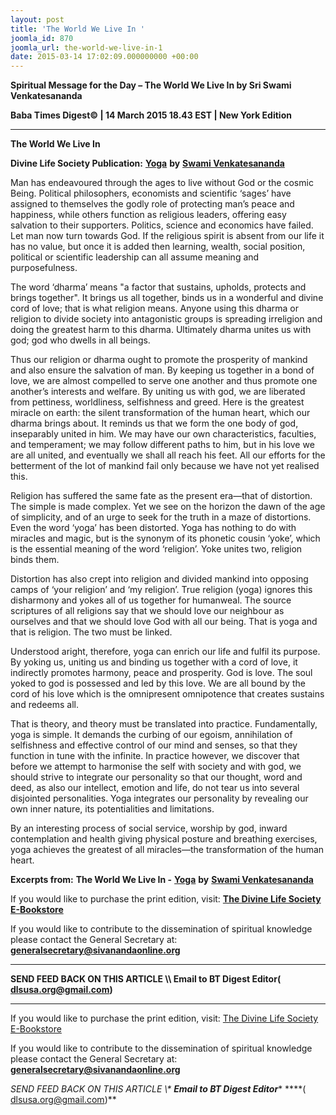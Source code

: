 ```yaml
---
layout: post
title: 'The World We Live In '
joomla_id: 870
joomla_url: the-world-we-live-in-1
date: 2015-03-14 17:02:09.000000000 +00:00
---
```

  

















































**Spiritual Message for the Day – The World We Live In by Sri Swami Venkatesananda**

**Baba Times Digest© | 14 March 2015 18.43 EST | New York Edition**



* * *

**The World We Live In**

**Divine Life Society Publication:** [**Yoga**](http://www.dlshq.org/discourse/nov2002.htm) **by** [**Swami Venkatesananda**](http://www.dlshq.org/saints/venkates.htm)

Man has endeavoured through the ages to live without God or the cosmic Being. Political philosophers, economists and scientific ‘sages’ have assigned to themselves the godly role of protecting man’s peace and happiness, while others function as religious leaders, offering easy salvation to their supporters. Politics, science and economics have failed. Let man now turn towards God. If the religious spirit is absent from our life it has no value, but once it is added then learning, wealth, social position, political or scientific leadership can all assume meaning and purposefulness.

The word ‘dharma’ means "a factor that sustains, upholds, protects and brings together". It brings us all together, binds us in a wonderful and divine cord of love; that is what religion means. Anyone using this dharma or religion to divide society into antagonistic groups is spreading irreligion and doing the greatest harm to this dharma. Ultimately dharma unites us with god; god who dwells in all beings.

Thus our religion or dharma ought to promote the prosperity of mankind and also ensure the salvation of man. By keeping us together in a bond of love, we are almost compelled to serve one another and thus promote one another’s interests and welfare. By uniting us with god, we are liberated from pettiness, worldliness, selfishness and greed. Here is the greatest miracle on earth: the silent transformation of the human heart, which our dharma brings about. It reminds us that we form the one body of god, inseparably united in him. We may have our own characteristics, faculties, and temperament; we may follow different paths to him, but in his love we are all united, and eventually we shall all reach his feet. All our efforts for the betterment of the lot of mankind fail only because we have not yet realised this.

Religion has suffered the same fate as the present era—that of distortion. The simple is made complex. Yet we see on the horizon the dawn of the age of simplicity, and of an urge to seek for the truth in a maze of distortions. Even the word ‘yoga’ has been distorted. Yoga has nothing to do with miracles and magic, but is the synonym of its phonetic cousin ‘yoke’, which is the essential meaning of the word ‘religion’. Yoke unites two, religion binds them.

Distortion has also crept into religion and divided mankind into opposing camps of ‘your religion’ and ‘my religion’. True religion (yoga) ignores this disharmony and yokes all of us together for humanweal. The source scriptures of all religions say that we should love our neighbour as ourselves and that we should love God with all our being. That is yoga and that is religion. The two must be linked.

Understood aright, therefore, yoga can enrich our life and fulfil its purpose. By yoking us, uniting us and binding us together with a cord of love, it indirectly promotes harmony, peace and prosperity. God is love. The soul yoked to god is possessed and led by this love. We are all bound by the cord of his love which is the omnipresent omnipotence that creates sustains and redeems all.

That is theory, and theory must be translated into practice. Fundamentally, yoga is simple. It demands the curbing of our egoism, annihilation of selfishness and effective control of our mind and senses, so that they function in tune with the infinite. In practice however, we discover that before we attempt to harmonise the self with society and with god, we should strive to integrate our personality so that our thought, word and deed, as also our intellect, emotion and life, do not tear us into several disjointed personalities. Yoga integrates our personality by revealing our own inner nature, its potentialities and limitations.

By an interesting process of social service, worship by god, inward contemplation and health giving physical posture and breathing exercises, yoga achieves the greatest of all miracles—the transformation of the human heart.



**Excerpts from:**  **The World We Live In -** [**Yoga**](http://www.dlshq.org/discourse/nov2002.htm) **by** [**Swami Venkatesananda**](http://www.dlshq.org/saints/venkates.htm)

If you would like to purchase the print edition, visit: **[The Divine Life Society E-Bookstore](http://www.dlshq.org/download/download.htm)**

If you would like to contribute to the dissemination of spiritual knowledge please contact the General Secretary at: [](mailto:%20%3Cscript%20type=%27text/javascript%27%3E%20%3C%21--%20var%20prefix%20=%20%27ma%27%20+%20%27il%27%20+%20%27to%27;%20var%20path%20=%20%27hr%27%20+%20%27ef%27%20+%20%27=%27;%20var%20addy57016%20=%20%27generalsecretary%27%20+%20%27@%27;%20addy57016%20=%20addy57016%20+%20%27sivanandaonline%27%20+%20%27.%27%20+%20%27org%27;%20document.write%28%27%3Ca%20%27%20+%20path%20+%20%27%5C%27%27%20+%20prefix%20+%20%27:%27%20+%20addy57016%20+%20%27%5C%27%3E%27%29;%20document.write%28addy57016%29;%20document.write%28%27%3C%5C/a%3E%27%29;%20//--%3E%5Cn%20%3C/script%3E%3Cscript%20type=%27text/javascript%27%3E%20%3C%21--%20document.write%28%27%3Cspan%20style=%5C%27display:%20none;%5C%27%3E%27%29;%20//--%3E%20%3C/script%3EThis%20email%20address%20is%20being%20protected%20from%20spambots.%20You%20need%20JavaScript%20enabled%20to%20view%20it.%20%3Cscript%20type=%27text/javascript%27%3E%20%3C%21--%20document.write%28%27%3C/%27%29;%20document.write%28%27span%3E%27%29;%20//--%3E%20%3C/script%3E?subject=Contribution%20to%20Dissemination%20of%20Spiritual%20Knowledge) **generalsecretary@sivanandaonline.org**

****

**SEND FEED BACK ON THIS ARTICLE \\\ Email to BT Digest Editor[](mailto:%20%3Cscript%20type=%27text/javascript%27%3E%20%3C%21--%20var%20prefix%20=%20%27ma%27%20+%20%27il%27%20+%20%27to%27;%20var%20path%20=%20%27hr%27%20+%20%27ef%27%20+%20%27=%27;%20var%20addy72654%20=%20%27dlsusa.org%27%20+%20%27@%27;%20addy72654%20=%20addy72654%20+%20%27gmail%27%20+%20%27.%27%20+%20%27com%27;%20document.write%28%27%3Ca%20%27%20+%20path%20+%20%27%5C%27%27%20+%20prefix%20+%20%27:%27%20+%20addy72654%20+%20%27%5C%27%3E%27%29;%20document.write%28addy72654%29;%20document.write%28%27%3C%5C/a%3E%27%29;%20//--%3E%5Cn%20%3C/script%3E%3Cscript%20type=%27text/javascript%27%3E%20%3C%21--%20document.write%28%27%3Cspan%20style=%5C%27display:%20none;%5C%27%3E%27%29;%20//--%3E%20%3C/script%3EThis%20email%20address%20is%20being%20protected%20from%20spambots.%20You%20need%20JavaScript%20enabled%20to%20view%20it.%20%3Cscript%20type=%27text/javascript%27%3E%20%3C%21--%20document.write%28%27%3C/%27%29;%20document.write%28%27span%3E%27%29;%20//--%3E%20%3C/script%3E?subject=DLS%20Posts)( [dlsusa.org@gmail.com](mailto:dlsusa.org@gmail.com))**



* * *



  

If you would like to purchase the print edition, visit: [The Divine Life Society E-Bookstore](http://www.dlshq.org/download/download.htm)

If you would like to contribute to the dissemination of spiritual knowledge please contact the General Secretary at: **[generalsecretary@sivanandaonline.org](mailto:generalsecretary@sivanandaonline.org)**

**SEND FEED BACK ON THIS ARTICLE \\\**  **Email to BT Digest Editor**** [](mailto:%20%3Cscript%20type=%27text/javascript%27%3E%20%3C%21--%20var%20prefix%20=%20%27ma%27%20+%20%27il%27%20+%20%27to%27;%20var%20path%20=%20%27hr%27%20+%20%27ef%27%20+%20%27=%27;%20var%20addy72654%20=%20%27dlsusa.org%27%20+%20%27@%27;%20addy72654%20=%20addy72654%20+%20%27gmail%27%20+%20%27.%27%20+%20%27com%27;%20document.write%28%27%3Ca%20%27%20+%20path%20+%20%27%5C%27%27%20+%20prefix%20+%20%27:%27%20+%20addy72654%20+%20%27%5C%27%3E%27%29;%20document.write%28addy72654%29;%20document.write%28%27%3C%5C/a%3E%27%29;%20//--%3E%5Cn%20%3C/script%3E%3Cscript%20type=%27text/javascript%27%3E%20%3C%21--%20document.write%28%27%3Cspan%20style=%5C%27display:%20none;%5C%27%3E%27%29;%20//--%3E%20%3C/script%3EThis%20email%20address%20is%20being%20protected%20from%20spambots.%20You%20need%20JavaScript%20enabled%20to%20view%20it.%20%3Cscript%20type=%27text/javascript%27%3E%20%3C%21--%20document.write%28%27%3C/%27%29;%20document.write%28%27span%3E%27%29;%20//--%3E%20%3C/script%3E?subject=DLS%20Posts)****( [dlsusa.org@gmail.com](mailto:dlsusa.org@gmail.com))**  
